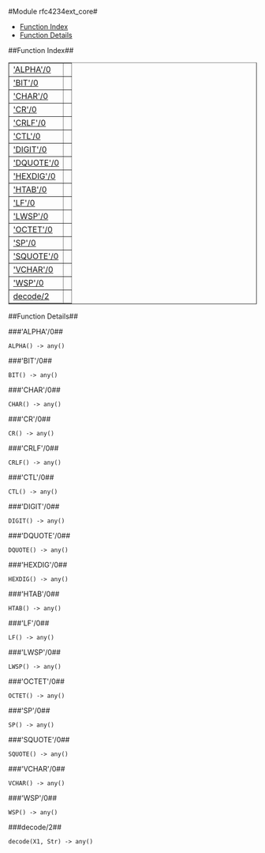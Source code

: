 

#Module rfc4234ext_core#
* [Function Index](#index)
* [Function Details](#functions)


<a name="index"></a>

##Function Index##


<table width="100%" border="1" cellspacing="0" cellpadding="2" summary="function index"><tr><td valign="top"><a href="#ALPHA-0">'ALPHA'/0</a></td><td></td></tr><tr><td valign="top"><a href="#BIT-0">'BIT'/0</a></td><td></td></tr><tr><td valign="top"><a href="#CHAR-0">'CHAR'/0</a></td><td></td></tr><tr><td valign="top"><a href="#CR-0">'CR'/0</a></td><td></td></tr><tr><td valign="top"><a href="#CRLF-0">'CRLF'/0</a></td><td></td></tr><tr><td valign="top"><a href="#CTL-0">'CTL'/0</a></td><td></td></tr><tr><td valign="top"><a href="#DIGIT-0">'DIGIT'/0</a></td><td></td></tr><tr><td valign="top"><a href="#DQUOTE-0">'DQUOTE'/0</a></td><td></td></tr><tr><td valign="top"><a href="#HEXDIG-0">'HEXDIG'/0</a></td><td></td></tr><tr><td valign="top"><a href="#HTAB-0">'HTAB'/0</a></td><td></td></tr><tr><td valign="top"><a href="#LF-0">'LF'/0</a></td><td></td></tr><tr><td valign="top"><a href="#LWSP-0">'LWSP'/0</a></td><td></td></tr><tr><td valign="top"><a href="#OCTET-0">'OCTET'/0</a></td><td></td></tr><tr><td valign="top"><a href="#SP-0">'SP'/0</a></td><td></td></tr><tr><td valign="top"><a href="#SQUOTE-0">'SQUOTE'/0</a></td><td></td></tr><tr><td valign="top"><a href="#VCHAR-0">'VCHAR'/0</a></td><td></td></tr><tr><td valign="top"><a href="#WSP-0">'WSP'/0</a></td><td></td></tr><tr><td valign="top"><a href="#decode-2">decode/2</a></td><td></td></tr></table>


<a name="functions"></a>

##Function Details##

<a name="ALPHA-0"></a>

###'ALPHA'/0##


`ALPHA() -> any()`

<a name="BIT-0"></a>

###'BIT'/0##


`BIT() -> any()`

<a name="CHAR-0"></a>

###'CHAR'/0##


`CHAR() -> any()`

<a name="CR-0"></a>

###'CR'/0##


`CR() -> any()`

<a name="CRLF-0"></a>

###'CRLF'/0##


`CRLF() -> any()`

<a name="CTL-0"></a>

###'CTL'/0##


`CTL() -> any()`

<a name="DIGIT-0"></a>

###'DIGIT'/0##


`DIGIT() -> any()`

<a name="DQUOTE-0"></a>

###'DQUOTE'/0##


`DQUOTE() -> any()`

<a name="HEXDIG-0"></a>

###'HEXDIG'/0##


`HEXDIG() -> any()`

<a name="HTAB-0"></a>

###'HTAB'/0##


`HTAB() -> any()`

<a name="LF-0"></a>

###'LF'/0##


`LF() -> any()`

<a name="LWSP-0"></a>

###'LWSP'/0##


`LWSP() -> any()`

<a name="OCTET-0"></a>

###'OCTET'/0##


`OCTET() -> any()`

<a name="SP-0"></a>

###'SP'/0##


`SP() -> any()`

<a name="SQUOTE-0"></a>

###'SQUOTE'/0##


`SQUOTE() -> any()`

<a name="VCHAR-0"></a>

###'VCHAR'/0##


`VCHAR() -> any()`

<a name="WSP-0"></a>

###'WSP'/0##


`WSP() -> any()`

<a name="decode-2"></a>

###decode/2##


`decode(X1, Str) -> any()`

